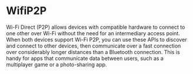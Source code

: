 # WifiP2P

Wi-Fi Direct (P2P) allows devices with compatible hardware to connect to one other over Wi-Fi without the need for an intermediary access point. When both devices support Wi-Fi P2P, you can use these APIs to discover and connect to other devices, then communicate over a fast connection over considerably longer distances than a Bluetooth connection. This is handy for apps that communicate data between users, such as a multiplayer game or a photo-sharing app.
